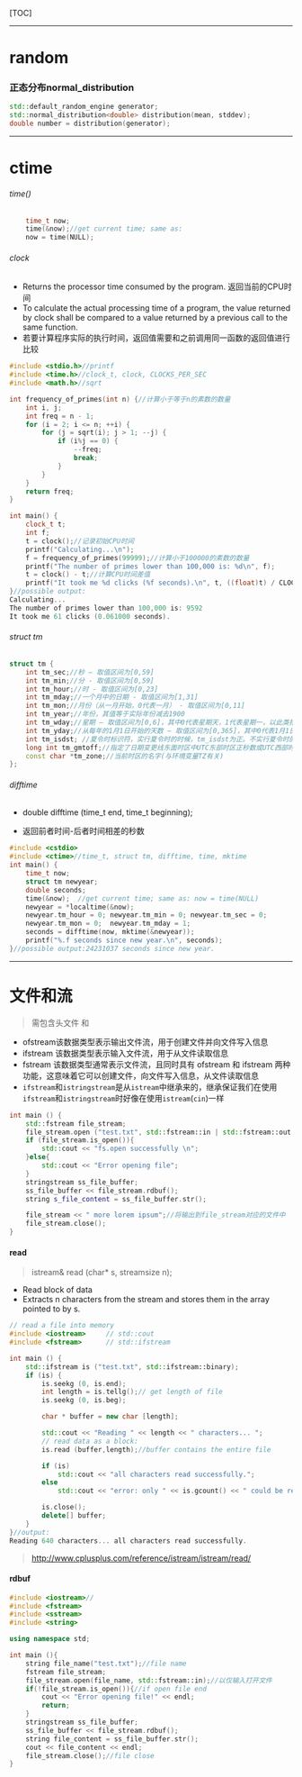 





[TOC]





---

# random

### 正态分布normal_distribution



```cpp
std::default_random_engine generator;
std::normal_distribution<double> distribution(mean, stddev);
double number = distribution(generator);
```



---

# ctime



###### time()



```cpp
	time_t now;
	time(&now);//get current time; same as: 
	now = time(NULL);
```





###### clock

-   Returns the processor time consumed by the program. 返回当前的CPU时间
-   To calculate the actual processing time of a program, the value returned by clock shall be compared to a value returned by a previous call to the same function.
-   若要计算程序实际的执行时间，返回值需要和之前调用同一函数的返回值进行比较

```cpp
#include <stdio.h>//printf
#include <time.h>//clock_t, clock, CLOCKS_PER_SEC
#include <math.h>//sqrt

int frequency_of_primes(int n) {//计算小于等于n的素数的数量
	int i, j;
	int freq = n - 1;
	for (i = 2; i <= n; ++i) {
		for (j = sqrt(i); j > 1; --j) {
			if (i%j == 0) {
				--freq;
				break;
			}
		}
	}
	return freq;
}

int main() {
	clock_t t;
	int f;
	t = clock();//记录初始CPU时间
	printf("Calculating...\n");
	f = frequency_of_primes(99999);//计算小于100000的素数的数量
	printf("The number of primes lower than 100,000 is: %d\n", f);
	t = clock() - t;//计算CPU时间差值
	printf("It took me %d clicks (%f seconds).\n", t, ((float)t) / CLOCKS_PER_SEC);
}//possible output:
Calculating...
The number of primes lower than 100,000 is: 9592
It took me 61 clicks (0.061000 seconds).
```





###### struct tm

```cpp
struct tm {
	int tm_sec;//秒 – 取值区间为[0,59]
	int tm_min;//分 - 取值区间为[0,59]
	int tm_hour;//时 - 取值区间为[0,23]
	int tm_mday;//一个月中的日期 - 取值区间为[1,31]
	int tm_mon;//月份（从一月开始，0代表一月） - 取值区间为[0,11]
	int tm_year;//年份，其值等于实际年份减去1900
	int tm_wday;//星期 – 取值区间为[0,6]，其中0代表星期天，1代表星期一，以此类推
	int tm_yday;//从每年的1月1日开始的天数 – 取值区间为[0,365]，其中0代表1月1日，1代表1月2日，以此类推
	int tm_isdst; //夏令时标识符，实行夏令时的时候，tm_isdst为正。不实行夏令时的时候，tm_isdst为0；不了解情况时，tm_isdst()为负
	long int tm_gmtoff;//指定了日期变更线东面时区中UTC东部时区正秒数或UTC西部时区的负秒数
	const char *tm_zone;//当前时区的名字(与环境变量TZ有关)
};
```





###### difftime

-   double difftime (time_t end, time_t beginning);

-   返回前者时间-后者时间相差的秒数

```cpp
#include <cstdio>
#include <ctime>//time_t, struct tm, difftime, time, mktime
int main() {
	time_t now;
	struct tm newyear;
	double seconds;
	time(&now);  //get current time; same as: now = time(NULL)
	newyear = *localtime(&now);
	newyear.tm_hour = 0; newyear.tm_min = 0; newyear.tm_sec = 0;
	newyear.tm_mon = 0;  newyear.tm_mday = 1;
	seconds = difftime(now, mktime(&newyear));
	printf("%.f seconds since new year.\n", seconds);
}//possible output:24231037 seconds since new year.
```

---

# 文件和流

>   需包含头文件 <iostream> 和 <fstream>







- ofstream该数据类型表示输出文件流，用于创建文件并向文件写入信息
- ifstream 该数据类型表示输入文件流，用于从文件读取信息
- fstream 该数据类型通常表示文件流，且同时具有 ofstream 和 ifstream 两种功能，这意味着它可以创建文件，向文件写入信息，从文件读取信息
- `ifstream`和`istringstream`是从`istream`中继承来的，继承保证我们在使用`ifstream`和`istringstream`时好像在使用`istream`(`cin`)一样






```cpp
int main () {
	std::fstream file_stream;
	file_stream.open ("test.txt", std::fstream::in | std::fstream::out | std::fstream::app);
	if (file_stream.is_open()){
		std::cout << "fs.open successfully \n";
	}else{
		std::cout << "Error opening file";
	}
	stringstream ss_file_buffer;
	ss_file_buffer << file_stream.rdbuf();
	string s_file_content = ss_file_buffer.str();

	file_stream << " more lorem ipsum";//将输出到file_stream对应的文件中
	file_stream.close();
}
```



#### read

> istream& read (char* s, streamsize n);

- Read block of data
- Extracts n characters from the stream and stores them in the array pointed to by s.


```c++
// read a file into memory
#include <iostream>     // std::cout
#include <fstream>      // std::ifstream

int main () {
	std::ifstream is ("test.txt", std::ifstream::binary);
	if (is) {
		is.seekg (0, is.end);
		int length = is.tellg();// get length of file
		is.seekg (0, is.beg);

		char * buffer = new char [length];

		std::cout << "Reading " << length << " characters... ";
		// read data as a block:
		is.read (buffer,length);//buffer contains the entire file

		if (is)
			std::cout << "all characters read successfully.";
		else
			std::cout << "error: only " << is.gcount() << " could be read";

		is.close();
		delete[] buffer;
	}
}//output:
Reading 640 characters... all characters read successfully.
```

> http://www.cplusplus.com/reference/istream/istream/read/



#### rdbuf



```cpp
#include <iostream>//
#include <fstream>
#include <sstream>
#include <string>

using namespace std;

int main (){
	string file_name("test.txt");//file name
	fstream file_stream;
	file_stream.open(file_name, std::fstream::in);//以仅输入打开文件
	if(!file_stream.is_open()){//if open file end
		cout << "Error opening file!" << endl;
		return;
	}
	stringstream ss_file_buffer;
	ss_file_buffer << file_stream.rdbuf();
	string file_content = ss_file_buffer.str();
	cout << file_content << endl;
	file_stream.close();//file close
}
```














